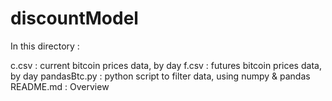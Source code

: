 # discountModel

In this directory :

c.csv  : current bitcoin prices data, by day
f.csv  : futures bitcoin prices data, by day
pandasBtc.py : python script to filter data, using numpy & pandas
README.md : Overview

